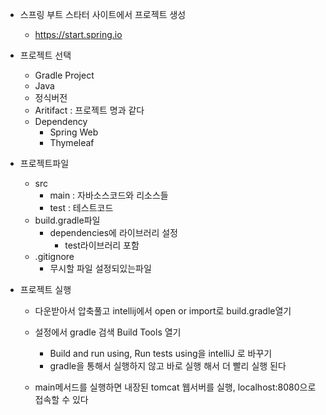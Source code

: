 - 스프링 부트 스타터 사이트에서 프로젝트 생성
    - https://start.spring.io

- 프로젝트 선택
    - Gradle Project
    - Java
    - 정식버전
    - Aritifact : 프로젝트 명과 같다
    - Dependency
        - Spring Web
        - Thymeleaf  

- 프로젝트파일
    - src
        - main : 자바소스코드와 리소스들
        - test : 테스트코드
    - build.gradle파일
        - dependencies에 라이브러리 설정
            - test라이브러리 포함
    - .gitignore
        - 무시할 파일 설정되있는파일

- 프로젝트 실행
    - 다운받아서 압축풀고 intellij에서 open or import로 build.gradle열기

    - 설정에서 gradle 검색 Build Tools 열기
        - Build and run using, Run tests using을 intelliJ 로 바꾸기
        - gradle을 통해서 실행하지 않고 바로 실행 해서 더 빨리 실행 된다
    
    - main메서드를 실행하면 내장된 tomcat 웹서버를 실행, localhost:8080으로 접속할 수 있다
